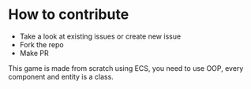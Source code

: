 # How to contribute

- Take a look at existing issues or create new issue
- Fork the repo
- Make PR

This game is made from scratch using ECS, you need to use OOP, every component and entity is a class.
